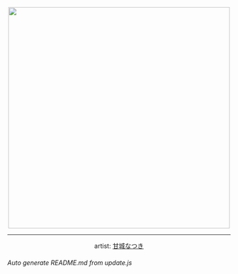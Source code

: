 
<p align="center">
  <img width="500" src="https://nekos.best/api/v2/neko/0052.png">
  <hr/>
  <center>
    artist: <a href="https://www.pixiv.net/en/artworks/76315148">甘城なつき</a>
  </center>
</p>


###### Auto generate README.md from update.js

